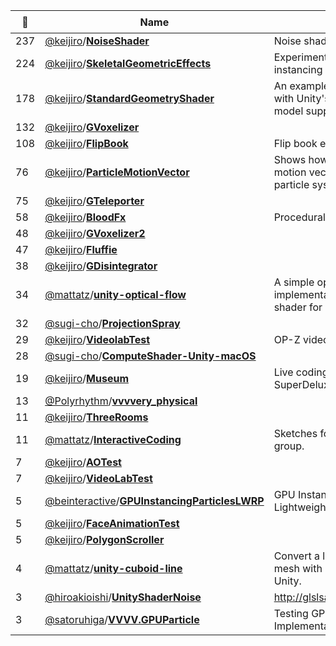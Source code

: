 |:star2: | Name | Description | 🌍|
|---|---|---|---|
|237|[@keijiro](https://github.com/keijiro)/[**NoiseShader**](https://github.com/keijiro/NoiseShader)|Noise shader library for Unity||
|224|[@keijiro](https://github.com/keijiro)/[**SkeletalGeometricEffects**](https://github.com/keijiro/SkeletalGeometricEffects)|Experiments on geometry shader instancing with skeletal animations||
|178|[@keijiro](https://github.com/keijiro)/[**StandardGeometryShader**](https://github.com/keijiro/StandardGeometryShader)|An example of a geometry shader with Unity's standard lighting model support.||
|132|[@keijiro](https://github.com/keijiro)/[**GVoxelizer**](https://github.com/keijiro/GVoxelizer)|||
|108|[@keijiro](https://github.com/keijiro)/[**FlipBook**](https://github.com/keijiro/FlipBook)|Flip book effect example for Unity||
|76|[@keijiro](https://github.com/keijiro)/[**ParticleMotionVector**](https://github.com/keijiro/ParticleMotionVector)|Shows how to support rendering motion vectors within the standard particle system of Unity.||
|75|[@keijiro](https://github.com/keijiro)/[**GTeleporter**](https://github.com/keijiro/GTeleporter)|||
|58|[@keijiro](https://github.com/keijiro)/[**BloodFx**](https://github.com/keijiro/BloodFx)|Procedural blood stain shader||
|48|[@keijiro](https://github.com/keijiro)/[**GVoxelizer2**](https://github.com/keijiro/GVoxelizer2)|||
|47|[@keijiro](https://github.com/keijiro)/[**Fluffie**](https://github.com/keijiro/Fluffie)|||
|38|[@keijiro](https://github.com/keijiro)/[**GDisintegrator**](https://github.com/keijiro/GDisintegrator)|||
|34|[@mattatz](https://github.com/mattatz)/[**unity-optical-flow**](https://github.com/mattatz/unity-optical-flow)|A simple optical flow implementation by fragment shader for Unity.||
|32|[@sugi-cho](https://github.com/sugi-cho)/[**ProjectionSpray**](https://github.com/sugi-cho/ProjectionSpray)|||
|29|[@keijiro](https://github.com/keijiro)/[**VideolabTest**](https://github.com/keijiro/VideolabTest)|OP-Z videolab examples|[:arrow_upper_right:](https://www.teenageengineering.com/products/op-z)|
|28|[@sugi-cho](https://github.com/sugi-cho)/[**ComputeShader-Unity-macOS**](https://github.com/sugi-cho/ComputeShader-Unity-macOS)|||
|19|[@keijiro](https://github.com/keijiro)/[**Museum**](https://github.com/keijiro/Museum)|Live coding rig for Channel 18 at SuperDeluxe||
|13|[@Polyrhythm](https://github.com/Polyrhythm)/[**vvvvery_physical**](https://github.com/Polyrhythm/vvvvery_physical)|||
|11|[@keijiro](https://github.com/keijiro)/[**ThreeRooms**](https://github.com/keijiro/ThreeRooms)|||
|11|[@mattatz](https://github.com/mattatz)/[**InteractiveCoding**](https://github.com/mattatz/InteractiveCoding)|Sketches for interactive coding group.||
|7|[@keijiro](https://github.com/keijiro)/[**AOTest**](https://github.com/keijiro/AOTest)|||
|7|[@keijiro](https://github.com/keijiro)/[**VideoLabTest**](https://github.com/keijiro/VideoLabTest)|||
|5|[@beinteractive](https://github.com/beinteractive)/[**GPUInstancingParticlesLWRP**](https://github.com/beinteractive/GPUInstancingParticlesLWRP)|GPU Instancing Particle Shader in Lightweight Render Pipeline||
|5|[@keijiro](https://github.com/keijiro)/[**FaceAnimationTest**](https://github.com/keijiro/FaceAnimationTest)|||
|5|[@keijiro](https://github.com/keijiro)/[**PolygonScroller**](https://github.com/keijiro/PolygonScroller)|||
|4|[@mattatz](https://github.com/mattatz)/[**unity-cuboid-line**](https://github.com/mattatz/unity-cuboid-line)|Convert a line topology to a cuboid mesh with Geometry shader for Unity.||
|3|[@hiroakioishi](https://github.com/hiroakioishi)/[**UnityShaderNoise**](https://github.com/hiroakioishi/UnityShaderNoise)|http://glslsandbox.com/e#20793.0||
|3|[@satoruhiga](https://github.com/satoruhiga)/[**VVVV.GPUParticle**](https://github.com/satoruhiga/VVVV.GPUParticle)|Testing GPU Particle Implementation||

